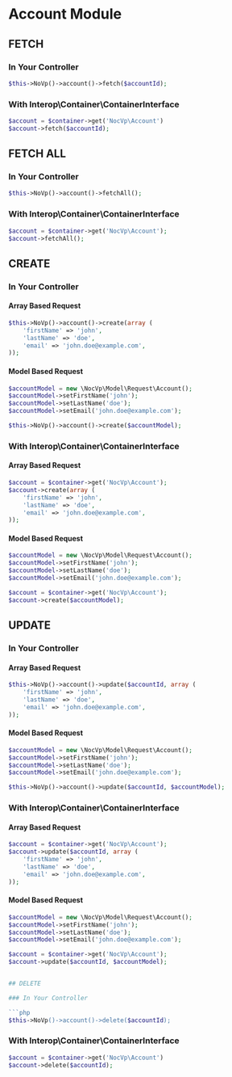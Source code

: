 # Account Module

## FETCH

### In Your Controller

```php
$this->NoVp()->account()->fetch($accountId);
```

### With Interop\Container\ContainerInterface

```php
$account = $container->get('NocVp\Account')
$account->fetch($accountId);
```

## FETCH ALL

### In Your Controller

```php
$this->NoVp()->account()->fetchAll();
```

### With Interop\Container\ContainerInterface

```php
$account = $container->get('NocVp\Account');
$account->fetchAll();
```

## CREATE

### In Your Controller

#### Array Based Request
```php
$this->NoVp()->account()->create(array (
    'firstName' => 'john',
    'lastName' => 'doe',
    'email' => 'john.doe@example.com',
));
```

#### Model Based Request
```php
$accountModel = new \NocVp\Model\Request\Account();
$accountModel->setFirstName('john');
$accountModel->setLastName('doe');
$accountModel->setEmail('john.doe@example.com');

$this->NoVp()->account()->create($accountModel);
```

### With Interop\Container\ContainerInterface

#### Array Based Request
```php
$account = $container->get('NocVp\Account');
$account->create(array (
    'firstName' => 'john',
    'lastName' => 'doe',
    'email' => 'john.doe@example.com',
));
```

#### Model Based Request
```php
$accountModel = new \NocVp\Model\Request\Account();
$accountModel->setFirstName('john');
$accountModel->setLastName('doe');
$accountModel->setEmail('john.doe@example.com');

$account = $container->get('NocVp\Account');
$account->create($accountModel);
```

## UPDATE

### In Your Controller

#### Array Based Request
```php
$this->NoVp()->account()->update($accountId, array (
    'firstName' => 'john',
    'lastName' => 'doe',
    'email' => 'john.doe@example.com',
));
```

#### Model Based Request
```php
$accountModel = new \NocVp\Model\Request\Account();
$accountModel->setFirstName('john');
$accountModel->setLastName('doe');
$accountModel->setEmail('john.doe@example.com');

$this->NoVp()->account()->update($accountId, $accountModel);
```

### With Interop\Container\ContainerInterface

#### Array Based Request
```php
$account = $container->get('NocVp\Account');
$account->update($accountId, array (
    'firstName' => 'john',
    'lastName' => 'doe',
    'email' => 'john.doe@example.com',
));
```

#### Model Based Request
```php
$accountModel = new \NocVp\Model\Request\Account();
$accountModel->setFirstName('john');
$accountModel->setLastName('doe');
$accountModel->setEmail('john.doe@example.com');

$account = $container->get('NocVp\Account');
$account->update($accountId, $accountModel);


## DELETE

### In Your Controller

```php
$this->NoVp()->account()->delete($accountId);
```

### With Interop\Container\ContainerInterface

```php
$account = $container->get('NocVp\Account')
$account->delete($accountId);
```
